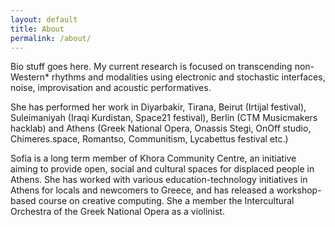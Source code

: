 ```yaml
---
layout: default
title: About
permalink: /about/
---
```


Bio stuff goes here.
My current research is focused on transcending non-Western* rhythms and modalities using electronic and stochastic interfaces, noise, improvisation and acoustic performatives. 

She has performed her work in Diyarbakir, Tirana, Beirut (Irtijal festival), Suleimaniyah (Iraqi Kurdistan, Space21 festival), Berlin (CTM Musicmakers hacklab) and Athens (Greek National Opera, Onassis Stegi, OnOff studio, Chimeres.space, Romantso, Communitism, Lycabettus festival etc.)

Sofia is a long term member of Khora Community Centre, an initiative aiming to provide open, social and cultural spaces for displaced people in Athens. She has worked with various education-technology initiatives in Athens for locals and newcomers to Greece, and has released a workshop-based course on creative computing. She a member the Intercultural Orchestra of the Greek National Opera as a violinist.  
